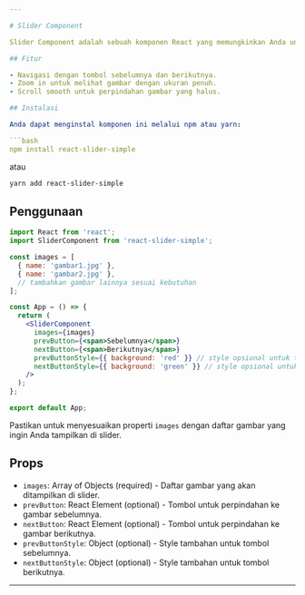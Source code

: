```yaml
---

# Slider Component

Slider Component adalah sebuah komponen React yang memungkinkan Anda untuk membuat slider gambar dengan navigasi sederhana.

## Fitur

- Navigasi dengan tombol sebelumnya dan berikutnya.
- Zoom in untuk melihat gambar dengan ukuran penuh.
- Scroll smooth untuk perpindahan gambar yang halus.

## Instalasi

Anda dapat menginstal komponen ini melalui npm atau yarn:

```bash
npm install react-slider-simple
```

atau

```bash
yarn add react-slider-simple
```

## Penggunaan

```jsx
import React from 'react';
import SliderComponent from 'react-slider-simple';

const images = [
  { name: 'gambar1.jpg' },
  { name: 'gambar2.jpg' },
  // tambahkan gambar lainnya sesuai kebutuhan
];

const App = () => {
  return (
    <SliderComponent
      images={images}
      prevButton={<span>Sebelumnya</span>}
      nextButton={<span>Berikutnya</span>}
      prevButtonStyle={{ background: 'red' }} // style opsional untuk tombol sebelumnya
      nextButtonStyle={{ background: 'green' }} // style opsional untuk tombol berikutnya
    />
  );
};

export default App;
```

Pastikan untuk menyesuaikan properti `images` dengan daftar gambar yang ingin Anda tampilkan di slider.

## Props

- `images`: Array of Objects (required) - Daftar gambar yang akan ditampilkan di slider.
- `prevButton`: React Element (optional) - Tombol untuk perpindahan ke gambar sebelumnya.
- `nextButton`: React Element (optional) - Tombol untuk perpindahan ke gambar berikutnya.
- `prevButtonStyle`: Object (optional) - Style tambahan untuk tombol sebelumnya.
- `nextButtonStyle`: Object (optional) - Style tambahan untuk tombol berikutnya.

---
```

